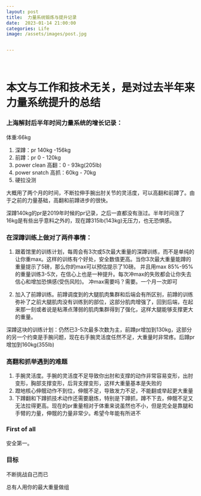 ```yaml
---
layout: post
title:  力量系统锻炼与提升记录
date:  2023-01-14 21:00:00
categories: Life
image: /assets/images/post.jpg


---
```


​    
# 本文与工作和技术无关，是对过去半年来力量系统提升的总结

### 上海解封后半年时间力量系统的增长记录：
体重:66kg

1. 深蹲：pr 140kg -156kg
2. 前蹲：pr 0 - 120kg
3. power clean 高翻：0 - 93kg(205lb)
4. power snatch 高抓：60kg - 70kg
5. 硬拉没测

大概用了两个月的时间，不断拉伸手腕出肘关节的灵活度，可以高翻和前蹲了。由于之前的力量基础，高翻和前蹲进步的很快。

深蹲140kg的pr是2019年时候的pr记录，之后一直都没有涨过。半年时间涨了16kg是有些出乎意料之外的，现在蹲315lb(143kg)无压力，也无恐惧感。

### 在深蹲训练上做对了两件事情：
1. 跟着馆里的训练计划，每周会有3次或5次最大重量的深蹲训练，而不是单纯的让你重max。这样的训练有个好处，安全数值更高。当你3次最大重量能蹲的重量提示了5磅，那么你的max可以预估提示了10磅。
并且用max 85%-95%的重量训练3-5次，在信心上也是一种提升。每次冲max的失败都会让你失去信心和增加恐惧感(受伤风险)。
冲max需要吗？需要。一个月一次即可

2. 加入了前蹲训练。前蹲调度到的大腿肌肉集群和后端会有所区别，前蹲的训练弥补了之前大腿肌肉没有训练到的部位，这部分肌肉增强了，回到后端，在起来那一刻或者说是粘滞点薄弱的肌肉集群得到了强化，这样大腿能够支撑更大的重量。

深蹲这块的训练计划：仍然已3-5次最多次数为主，前蹲pr增加到130kg，这部分的另一个约束是手腕问题，现在右手腕灵活度任然不足，大重量时非常疼。后蹲pr增加到160kg(355lb)

### 高翻和抓举遇到的难题

1. 手腕灵活度。手腕的灵活度不足导致你出肘和支撑的动作非常容易变形，出肘变形，胸部支撑变形，后背支撑变形，这样大重量基本是失败的
2. 蹬地核心伸髋动作不到位，伸髋不足，导致发力不足，不能翻或举起更大重量
3. 下蹲翻和下蹲抓技术动作还需要磨炼，特别是下蹲抓，蹲不下去，伸髋不足又无法拉得更高。现在的pr重量相对于体重来说虽然也不小，但是完全是靠腿和手臂的力量，伸髋的力量非常少。希望今年能有所进不


### First of all

安全第一。

### 目标

不断挑战自己而已

总有人用你的最大重量做组
